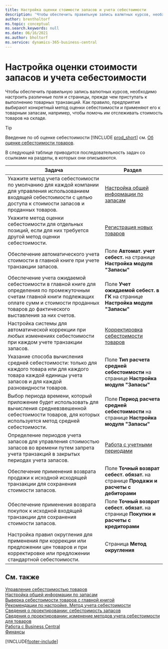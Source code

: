 ```yaml
---
title: Настройка оценки стоимости запасов и учета себестоимости
description: 'Чтобы обеспечить правильную запись валютных курсов, необходимо настроить различные поля и страницы, прежде чем приступать к выполнению товарных транзакций.'
author: brentholtorf
ms.topic: conceptual
ms.search.keywords: null
ms.date: 06/16/2021
ms.author: bholtorf
ms.service: dynamics-365-business-central
---
```

# Настройка оценки стоимости запасов и учета себестоимости

Чтобы обеспечить правильную запись валютных курсов, необходимо настроить различные поля и страницы, прежде чем приступать к выполнению товарных транзакций. Как правило, предприятия выбирают конкретный метод оценки себестоимости и применяют его к товарным запасам, например, чтобы помочь им отслеживать стоимость товаров на складе.  

> [!TIP]
> Введение по об оценке себестоимости [!INCLUDE [prod_short](includes/prod_short.md)] см. [Об оценке себестоимости товаров](finance-learn-about-costing.md).

В следующей таблице приводится последовательность задач со ссылками на разделы, в которых они описываются.

|**Задача**|**Раздел**|  
|------------|-------------|
|Укажите метод учета себестоимости по умолчанию для каждой компании для управления использованием входящей себестоимости с целью доступа к стоимости запасов и проданных товаров.|[Настройка общей информации по запасам](inventory-how-setup-general.md)|  
|Укажите метод оценки себестоимости для отдельных позиций, если для них требуется другой метод оценки себестоимости.|[Регистрация новых товаров](inventory-how-register-new-items.md)|  
|Обеспечение автоматического учета стоимости в главной книге при учете транзакции запасов.|Поле **Автомат. учет себест.** на странице **Настройка модуля "Запасы"**|  
|Обеспечение учета ожидаемой себестоимости в главной книге для определения по промежуточным счетам главной книги подлежащих оплате сумм и стоимости проданных товаров до фактического выставления за них счетов.|Поле **Учет ожидаемой себест. в ГК** на странице **Настройка модуля "Запасы"**|  
|Настройка системы для автоматической коррекции при любых изменениях себестоимости при каждом учете транзакции запасов.|[Корректировка себестоимости товаров](inventory-how-adjust-item-costs.md)|  
|Указание способа вычисления средней себестоимости: только для каждого товара или для каждого товара каждой единицы учета запасов и для каждой разновидности товаров.|Поле **Тип расчета средней себестоимости** на странице **Настройка модуля "Запасы"**|  
|Выбор периода времени, который приложение будет использовать для вычисления средневзвешенной себестоимости товаров, для которых используется метод средней себестоимости.|Поле **Период расчета средней себестоимости** на странице **Настройка модуля "Запасы"**|  
|Определение периодов учета запасов для управления стоимостью запасов во времени путем запрета учета транзакций в закрытых периодах учета запасов.|[Работа с учетными периодами](finance-how-to-work-with-inventory-periods.md)|  
|Обеспечение применения возврата продажи к исходной исходящей транзакции для сохранения стоимости запасов.|Поле **Точный возврат себест. обязат.** на странице **Продажи и расчеты с дебиторами**|  
|Обеспечение применения возврата покупок к исходной входящей транзакции для сохранения стоимости запасов.|Поле **Точный возврат себест. обязат.** на странице **Покупки и расчеты с кредиторами**|
|Настройка правил округления для применения при коррекции или предложении цен товаров и при корректировке или предложении стандартной себестоимости.|Страница **Метод округления**|  

## См. также

[Управление себестоимостью товаров](finance-manage-inventory-costs.md)  
[Настройка общей информации по запасам](inventory-how-setup-general.md)  
[Выверка себестоимости товаров с главной книгой](finance-how-to-post-inventory-costs-to-the-general-ledger.md)  
[Рекомендации по настройке. Метод учета себестоимости](setup-best-practices-costing-method.md)  
[Сведения о проектировании: себестоимость запасов](design-details-inventory-costing.md)  
[Сведения о проектировании: изменение методов учета себестоимости для товаров](design-details-changing-costing-methods.md)  
[Работа с Business Central](ui-work-product.md)  
[Финансы](finance.md)  


[!INCLUDE[footer-include](includes/footer-banner.md)]